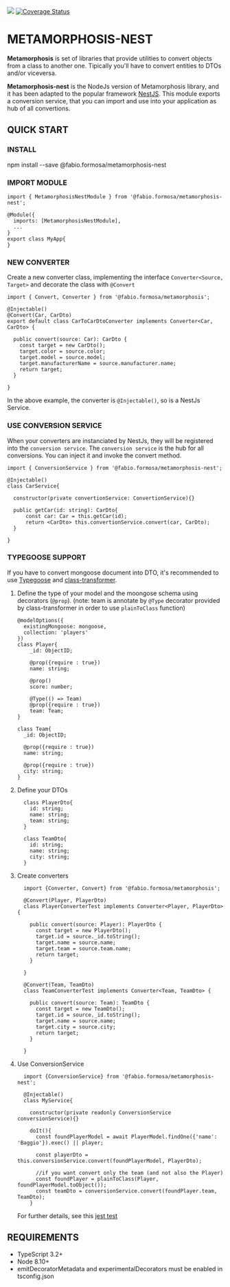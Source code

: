 ![](https://travis-ci.org/fabioformosa/metamorphosis-nest.svg?branch=master)
[![Coverage Status](https://coveralls.io/repos/github/fabioformosa/metamorphosis-nest/badge.svg?branch=master)](https://coveralls.io/github/fabioformosa/metamorphosis-nest?branch=master)

# METAMORPHOSIS-NEST
**Metamorphosis** is set of libraries that provide utilities to convert objects from a class to another one. Tipically you'll have to convert entities to DTOs and/or viceversa.

**Metamorphosis-nest** is the NodeJs version of Metamorphosis library, and it has been adapted to the popular framework [NestJS](https://nestjs.com). This module exports a conversion service, that you can import and use into your application as hub of all convertions.

## QUICK START

### INSTALL
npm install --save @fabio.formosa/metamorphosis-nest

### IMPORT MODULE

```
import { MetamorphosisNestModule } from '@fabio.formosa/metamorphosis-nest';

@Module({
  imports: [MetamorphosisNestModule],
  ...
}
export class MyApp{
}
```

### NEW CONVERTER

Create a new converter class, implementing the interface `Converter<Source, Target>` and decorate the class with `@Convert`

```
import { Convert, Converter } from '@fabio.formosa/metamorphosis';

@Injectable()
@Convert(Car, CarDto)
export default class CarToCarDtoConverter implements Converter<Car, CarDto> {
  
  public convert(source: Car): CarDto {
    const target = new CarDto();
    target.color = source.color;
    target.model = source.model;
    target.manufacturerName = source.manufacturer.name;
    return target;
  }

}
```
In the above example, the converter is `@Injectable()`, so is a NestJs Service.

### USE CONVERSION SERVICE
When your converters are instanciated by NestJs, they will be registered into the `conversion service`.
The `conversion service` is the hub for all conversions. You can inject it and invoke the convert method.

```
import { ConversionService } from '@fabio.formosa/metamorphosis-nest';

@Injectable()
class CarService{

  constructor(private convertionService: ConvertionService){}

  public getCar(id: string): CarDto{
      const car: Car = this.getCar(id);
      return <CarDto> this.convertionService.convert(car, CarDto);
  }

}
```

### TYPEGOOSE SUPPORT
If you have to convert mongoose document into DTO, it's recommended to use [Typegoose](https://https://github.com/typegoose/typegoose) and [class-transformer](https://github.com/typestack/class-transformer).

1. Define the type of your model and the moongose schema using decorators (`@prop`). (note: team is annotate by `@Type` decorator provided by class-transformer in order to use `plainToClass` function)
    ```
    @modelOptions({
      existingMongoose: mongoose,
      collection: 'players'
    })
    class Player{
        _id: ObjectID;

        @prop({require : true})
        name: string;
        
        @prop()
        score: number;
        
        @Type(() => Team)
        @prop({require : true})
        team: Team;
    }

    class Team{
      _id: ObjectID;
      
      @prop({require : true})
      name: string;
      
      @prop({require : true})
      city: string;
    }

    ```
  1. Define your DTOs

      ```
        class PlayerDto{
          id: string;
          name: string;
          team: string;
        }

        class TeamDto{
          id: string;
          name: string;
          city: string;
        }
      ```

  1. Create converters
      ```
        import {Converter, Convert} from '@fabio.formosa/metamorphosis';

        @Convert(Player, PlayerDto)
        class PlayerConverterTest implements Converter<Player, PlayerDto> {
          
          public convert(source: Player): PlayerDto {
            const target = new PlayerDto();
            target.id = source._id.toString();
            target.name = source.name;
            target.team = source.team.name;
            return target;
          }

        }

        @Convert(Team, TeamDto)
        class TeamConverterTest implements Converter<Team, TeamDto> {
          
          public convert(source: Team): TeamDto {
            const target = new TeamDto();
            target.id = source._id.toString();
            target.name = source.name;
            target.city = source.city;
            return target;
          }

        }
      ```
  1. Use ConversionService
      ```
        import {ConversionService} from '@fabio.formosa/metamorphosis-nest';

        @Injectable()
        class MyService{

          constructor(private readonly ConversionService conversionService){}
        
          doIt(){      
            const foundPlayerModel = await PlayerModel.findOne({'name': 'Baggio'}).exec() || player;

            const playerDto = this.conversionService.convert(foundPlayerModel, PlayerDto);

            //if you want convert only the team (and not also the Player)
            const foundPlayer = plainToClass(Player, foundPlayerModel.toObject());
            const teamDto = conversionService.convert(foundPlayer.team, TeamDto);
          }
      ```

      For further details, see this [jest test](./test/metamorphosis-typegoose.spec.ts)

## REQUIREMENTS
* TypeScript 3.2+
* Node 8.10+
* emitDecoratorMetadata and experimentalDecorators must be enabled in tsconfig.json
